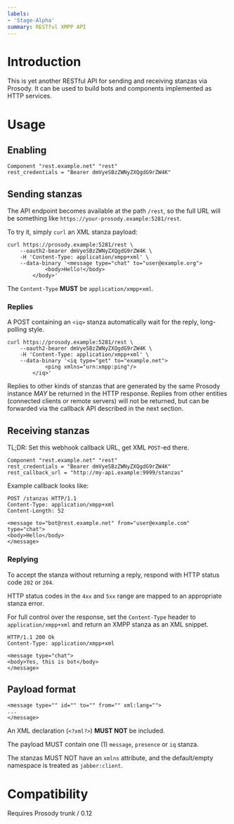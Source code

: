 ```yaml
---
labels:
- 'Stage-Alpha'
summary: RESTful XMPP API
---
```


# Introduction

This is yet another RESTful API for sending and receiving stanzas via
Prosody. It can be used to build bots and components implemented as HTTP
services.

# Usage

## Enabling

``` {.lua}
Component "rest.example.net" "rest"
rest_credentials = "Bearer dmVyeSBzZWNyZXQgdG9rZW4K"
```

## Sending stanzas

The API endpoint becomes available at the path `/rest`, so the full URL
will be something like `https://your-prosody.example:5281/rest`.

To try it, simply `curl` an XML stanza payload:

``` {.sh}
curl https://prosody.example:5281/rest \
    --oauth2-bearer dmVyeSBzZWNyZXQgdG9rZW4K \
    -H 'Content-Type: application/xmpp+xml' \
    --data-binary '<message type="chat" to="user@example.org">
            <body>Hello!</body>
        </body>'
```

The `Content-Type` **MUST** be `application/xmpp+xml`.

### Replies

A POST containing an `<iq>` stanza automatically wait for the reply,
long-polling style.

``` {.sh}
curl https://prosody.example:5281/rest \
    --oauth2-bearer dmVyeSBzZWNyZXQgdG9rZW4K \
    -H 'Content-Type: application/xmpp+xml' \
    --data-binary '<iq type="get" to="example.net">
            <ping xmlns="urn:xmpp:ping"/>
        </iq>'
```

Replies to other kinds of stanzas that are generated by the same Prosody
instance *MAY* be returned in the HTTP response. Replies from other
entities (connected clients or remote servers) will not be returned, but
can be forwarded via the callback API described in the next section.

## Receiving stanzas

TL;DR: Set this webhook callback URL, get XML `POST`-ed there.

``` {.lua}
Component "rest.example.net" "rest"
rest_credentials = "Bearer dmVyeSBzZWNyZXQgdG9rZW4K"
rest_callback_url = "http://my-api.example:9999/stanzas"
```

Example callback looks like:

``` {.xml}
POST /stanzas HTTP/1.1
Content-Type: application/xmpp+xml
Content-Length: 52

<message to="bot@rest.example.net" from="user@example.com" type="chat">
<body>Hello</body>
</message>
```

### Replying

To accept the stanza without returning a reply, respond with HTTP status
code `202` or `204`.

HTTP status codes in the `4xx` and `5xx` range are mapped to an
appropriate stanza error.

For full control over the response, set the `Content-Type` header to
`application/xmpp+xml` and return an XMPP stanza as an XML snippet.

``` {.xml}
HTTP/1.1 200 Ok
Content-Type: application/xmpp+xml

<message type="chat">
<body>Yes, this is bot</body>
</message>
```

## Payload format

``` {.xml}
<message type="" id="" to="" from="" xml:lang="">
...
</message>
```

An XML declaration (`<?xml?>`) **MUST NOT** be included.

The payload MUST contain one (1) `message`, `presence` or `iq` stanza.

The stanzas MUST NOT have an `xmlns` attribute, and the default/empty
namespace is treated as `jabber:client`.

# Compatibility

Requires Prosody trunk / 0.12

